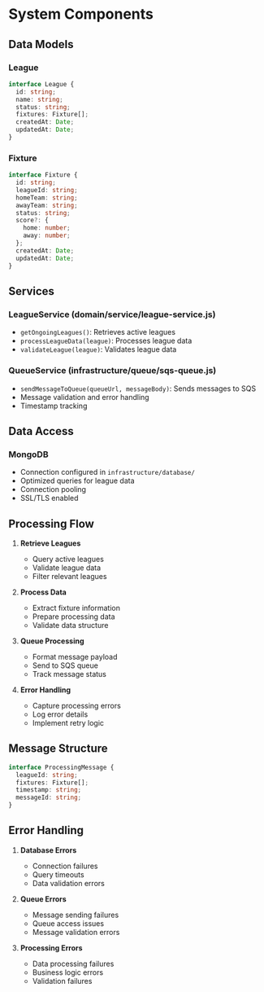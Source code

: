 # System Components

## Data Models
### League
```typescript
interface League {
  id: string;
  name: string;
  status: string;
  fixtures: Fixture[];
  createdAt: Date;
  updatedAt: Date;
}
```

### Fixture
```typescript
interface Fixture {
  id: string;
  leagueId: string;
  homeTeam: string;
  awayTeam: string;
  status: string;
  score?: {
    home: number;
    away: number;
  };
  createdAt: Date;
  updatedAt: Date;
}
```

## Services
### LeagueService (domain/service/league-service.js)
- `getOngoingLeagues()`: Retrieves active leagues
- `processLeagueData(league)`: Processes league data
- `validateLeague(league)`: Validates league data

### QueueService (infrastructure/queue/sqs-queue.js)
- `sendMessageToQueue(queueUrl, messageBody)`: Sends messages to SQS
- Message validation and error handling
- Timestamp tracking

## Data Access
### MongoDB
- Connection configured in `infrastructure/database/`
- Optimized queries for league data
- Connection pooling
- SSL/TLS enabled

## Processing Flow
1. **Retrieve Leagues**
   - Query active leagues
   - Validate league data
   - Filter relevant leagues

2. **Process Data**
   - Extract fixture information
   - Prepare processing data
   - Validate data structure

3. **Queue Processing**
   - Format message payload
   - Send to SQS queue
   - Track message status

4. **Error Handling**
   - Capture processing errors
   - Log error details
   - Implement retry logic

## Message Structure
```typescript
interface ProcessingMessage {
  leagueId: string;
  fixtures: Fixture[];
  timestamp: string;
  messageId: string;
}
```

## Error Handling
1. **Database Errors**
   - Connection failures
   - Query timeouts
   - Data validation errors

2. **Queue Errors**
   - Message sending failures
   - Queue access issues
   - Message validation errors

3. **Processing Errors**
   - Data processing failures
   - Business logic errors
   - Validation failures 